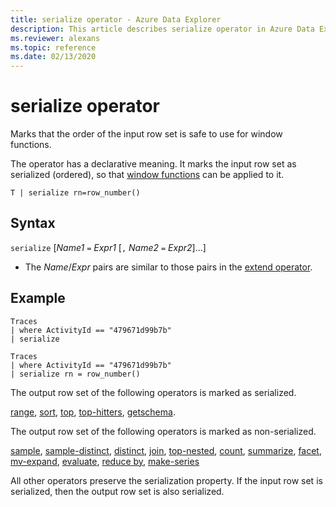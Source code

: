 ```yaml
---
title: serialize operator - Azure Data Explorer
description: This article describes serialize operator in Azure Data Explorer.
ms.reviewer: alexans
ms.topic: reference
ms.date: 02/13/2020
---
```

# serialize operator

Marks that the order of the input row set is safe to use for window functions.

The operator has a declarative meaning. It marks the input row set as serialized (ordered), so that [window functions](./windowsfunctions.md) can be applied to it.

```kusto
T | serialize rn=row_number()
```

## Syntax

`serialize` [*Name1* `=` *Expr1* [`,` *Name2* `=` *Expr2*]...]

* The *Name*/*Expr* pairs are similar to those pairs in the [extend operator](./extendoperator.md).

## Example

```kusto
Traces
| where ActivityId == "479671d99b7b"
| serialize

Traces
| where ActivityId == "479671d99b7b"
| serialize rn = row_number()
```

The output row set of the following operators is marked as serialized.

[range](./rangeoperator.md), [sort](./sort-operator.md), [top](./topoperator.md), [top-hitters](./tophittersoperator.md), [getschema](./getschemaoperator.md).

The output row set of the following operators is marked as non-serialized.

[sample](./sampleoperator.md), [sample-distinct](./sampledistinctoperator.md), [distinct](./distinctoperator.md), [join](./joinoperator.md), 
[top-nested](./topnestedoperator.md), [count](./countoperator.md), [summarize](./summarizeoperator.md), [facet](./facetoperator.md), [mv-expand](./mvexpandoperator.md), 
[evaluate](./evaluateoperator.md), [reduce by](./reduceoperator.md), [make-series](./make-seriesoperator.md)

All other operators preserve the serialization property. 
If the input row set is serialized, then the output row set is also serialized.
